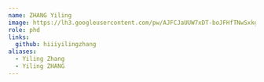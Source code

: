 ```yaml
---
name: ZHANG Yiling
image: https://lh3.googleusercontent.com/pw/AJFCJaUUW7xDT-boJFHfTNwSxkgxgtMeNnoq07rm42qhn5NPcU3pRAnnl_C-O_03LGqnn_42EUsTcODDwJJPsh9ewyYOSDvRmBBWN4UjNfGavbuYlcVxBVg2lxRFpOJioy9CyKibT_w-6Okgrjt98_iUaCBH=w1452-h1452-s-no
role: phd
links:
  github: hiiiyilingzhang
aliases:
  - Yiling Zhang
  - Yiling ZHANG
---
```


